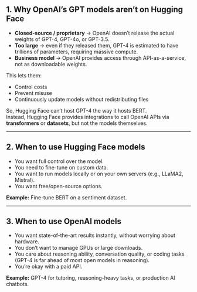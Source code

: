 ## 1. Why OpenAI’s GPT models aren’t on Hugging Face

- **Closed-source / proprietary** → OpenAI doesn’t release the actual weights of GPT-4, GPT-4o, or GPT-3.5.  
- **Too large** → even if they released them, GPT-4 is estimated to have trillions of parameters, requiring massive compute.  
- **Business model** → OpenAI provides access through API-as-a-service, not as downloadable weights.  

This lets them:
- Control costs  
- Prevent misuse  
- Continuously update models without redistributing files  

So, Hugging Face can’t host GPT-4 the way it hosts BERT.  
Instead, Hugging Face provides integrations to call OpenAI APIs via **transformers** or **datasets**, but not the models themselves.  

---

## 2. When to use Hugging Face models

- You want full control over the model.  
- You need to fine-tune on custom data.  
- You want to run models locally or on your own servers (e.g., LLaMA2, Mistral).  
- You want free/open-source options.  

**Example:** Fine-tune BERT on a sentiment dataset.  

---

## 3. When to use OpenAI models

- You want state-of-the-art results instantly, without worrying about hardware.  
- You don’t want to manage GPUs or large downloads.  
- You care about reasoning ability, conversation quality, or coding tasks (GPT-4 is far ahead of most open models in reasoning).  
- You’re okay with a paid API.  

**Example:** GPT-4 for tutoring, reasoning-heavy tasks, or production AI chatbots. 
